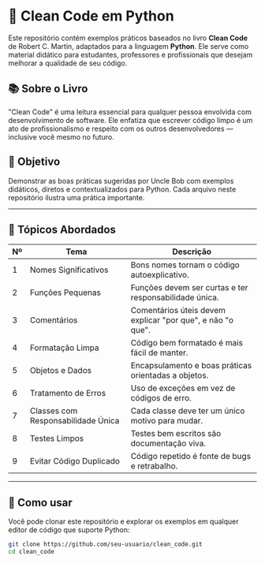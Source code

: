 # 🧼 Clean Code em Python

Este repositório contém exemplos práticos baseados no livro **Clean Code** de Robert C. Martin, adaptados para a linguagem **Python**. Ele serve como material didático para estudantes, professores e profissionais que desejam melhorar a qualidade de seu código.

## 📚 Sobre o Livro

"Clean Code" é uma leitura essencial para qualquer pessoa envolvida com desenvolvimento de software. Ele enfatiza que escrever código limpo é um ato de profissionalismo e respeito com os outros desenvolvedores — inclusive você mesmo no futuro.

## 🎯 Objetivo

Demonstrar as boas práticas sugeridas por Uncle Bob com exemplos didáticos, diretos e contextualizados para Python. Cada arquivo neste repositório ilustra uma prática importante.

---

## 🧩 Tópicos Abordados

| Nº | Tema                        | Descrição |
|----|-----------------------------|-----------|
| 1  | Nomes Significativos        | Bons nomes tornam o código autoexplicativo. |
| 2  | Funções Pequenas            | Funções devem ser curtas e ter responsabilidade única. |
| 3  | Comentários                 | Comentários úteis devem explicar "por que", e não "o que". |
| 4  | Formatação Limpa            | Código bem formatado é mais fácil de manter. |
| 5  | Objetos e Dados             | Encapsulamento e boas práticas orientadas a objetos. |
| 6  | Tratamento de Erros         | Uso de exceções em vez de códigos de erro. |
| 7  | Classes com Responsabilidade Única | Cada classe deve ter um único motivo para mudar. |
| 8  | Testes Limpos               | Testes bem escritos são documentação viva. |
| 9  | Evitar Código Duplicado     | Código repetido é fonte de bugs e retrabalho. |

---

## 🚀 Como usar

Você pode clonar este repositório e explorar os exemplos em qualquer editor de código que suporte Python:

```bash
git clone https://github.com/seu-usuario/clean_code.git
cd clean_code

